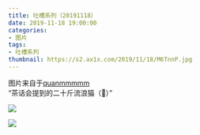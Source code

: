 ```yaml
---
title: 吐槽系列（20191118）
date: 2019-11-18 19:00:00
categories:
- 图片
tags:
- 吐槽系列
thumbnail: https://s2.ax1x.com/2019/11/18/M6TnnP.jpg
---
```


图片来自于<a href="https://weibo.com/p/1005051720171447" target="_blank">quanmmmmm</a><br/> “茶话会提到的二十斤流浪猫（🐷）”

![](https://s2.ax1x.com/2019/11/18/M6TnnP.jpg)

<!--more-->

![](https://s2.ax1x.com/2019/11/18/M6T1hQ.jpg)
